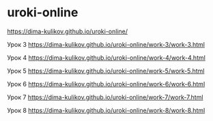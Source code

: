 # uroki-online
https://dima-kulikov.github.io/uroki-online/


Урок 3
https://dima-kulikov.github.io/uroki-online/work-3/work-3.html


Урок 4 
https://dima-kulikov.github.io/uroki-online/work-4/work-4.html

Урок 5
https://dima-kulikov.github.io/uroki-online/work-5/work-5.html

Урок 6
https://dima-kulikov.github.io/uroki-online/work-6/work-6.html

Урок 7
https://dima-kulikov.github.io/uroki-online/work-7/work-7.html

Урок 8
https://dima-kulikov.github.io/uroki-online/work-8/work-8.html
